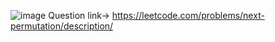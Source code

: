 ![image](https://github.com/Chaitanya-gandhi-41/DSA-/assets/115097449/202fc1d3-d0a5-45a8-aae3-b47eb11c8cc5)
Question link-> https://leetcode.com/problems/next-permutation/description/ 
